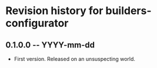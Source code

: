# Revision history for builders-configurator

## 0.1.0.0 -- YYYY-mm-dd

* First version. Released on an unsuspecting world.
